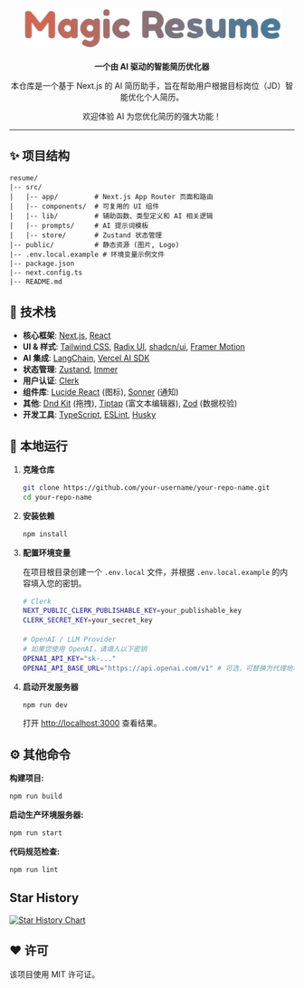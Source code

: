 <h3 align="center"><img width="455" alt="Magic Resume Logo" src="./public/magic-resume-logo.png"></h3>

<p align="center"><strong>一个由 AI 驱动的智能简历优化器</strong></p>

<p align="center">
  本仓库是一个基于 Next.js 的 AI 简历助手，旨在帮助用户根据目标岗位（JD）智能优化个人简历。
</p>

<p align="center">
  欢迎体验 AI 为您优化简历的强大功能！
</p>

---

## :sparkles: 项目结构

```text
resume/
|-- src/
|   |-- app/         # Next.js App Router 页面和路由
|   |-- components/  # 可复用的 UI 组件
|   |-- lib/         # 辅助函数、类型定义和 AI 相关逻辑
|   |-- prompts/     # AI 提示词模板
|   |-- store/       # Zustand 状态管理
|-- public/          # 静态资源 (图片, Logo)
|-- .env.local.example # 环境变量示例文件
|-- package.json
|-- next.config.ts
|-- README.md
```

## :wrench: 技术栈

- **核心框架**: [Next.js](https://nextjs.org/), [React](https://react.dev/)
- **UI & 样式**: [Tailwind CSS](https://tailwindcss.com/), [Radix UI](https://www.radix-ui.com/), [shadcn/ui](https://ui.shadcn.com/), [Framer Motion](https://www.framer.com/motion/)
- **AI 集成**: [LangChain](https://www.langchain.com/), [Vercel AI SDK](https://sdk.vercel.ai/)
- **状态管理**: [Zustand](https://zustand-demo.pmnd.rs/), [Immer](https://immerjs.github.io/immer/)
- **用户认证**: [Clerk](https://clerk.com/)
- **组件库**: [Lucide React](https://lucide.dev/) (图标), [Sonner](https://sonner.emilkowal.ski/) (通知)
- **其他**: [Dnd Kit](https://dndkit.com/) (拖拽), [Tiptap](https://tiptap.dev/) (富文本编辑器), [Zod](https://zod.dev/) (数据校验)
- **开发工具**: [TypeScript](https://www.typescriptlang.org/), [ESLint](https://eslint.org/), [Husky](https://typicode.github.io/husky/)

## :rocket: 本地运行

1.  **克隆仓库**
    ```bash
    git clone https://github.com/your-username/your-repo-name.git
    cd your-repo-name
    ```

2.  **安装依赖**
    ```bash
    npm install
    ```

3.  **配置环境变量**
    
    在项目根目录创建一个 `.env.local` 文件，并根据 `.env.local.example` 的内容填入您的密钥。
    ```bash
    # Clerk
    NEXT_PUBLIC_CLERK_PUBLISHABLE_KEY=your_publishable_key
    CLERK_SECRET_KEY=your_secret_key

    # OpenAI / LLM Provider
    # 如果您使用 OpenAI，请填入以下密钥
    OPENAI_API_KEY="sk-..."
    OPENAI_API_BASE_URL="https://api.openai.com/v1" # 可选，可替换为代理地址
    ```

4.  **启动开发服务器**
    ```bash
    npm run dev
    ```
    打开 [http://localhost:3000](http://localhost:3000) 查看结果。

## :gear: 其他命令

**构建项目:**
```bash
npm run build
```

**启动生产环境服务器:**
```bash
npm run start
```

**代码规范检查:**
```bash
npm run lint
```

<!-- 
## :camera: 项目截图

<table>
  <tr>
    <td align="center"><strong>主编辑页</strong></td>
    <td align="center"><strong>AI 优化模态框</strong></td>
  </tr>
  <tr>
    <td><img src="https://i.postimg.cc/kX4DRq9g/image.png" alt="主编辑页截图"></td>
    <td><img src="https://i.postimg.cc/1XW9Pypz/image.png" alt="AI 优化模态框截图"></td>
  </tr>
</table> -->


## Star History

<a href="https://star-history.com/#LinMoQC/Magic-Resume&Date">
  <picture>
    <source media="(prefers-color-scheme: dark)" srcset="https://api.star-history.com/svg?repos=LinMoQC/Magic-Resume&type=Date&theme=dark" />
    <source media="(prefers-color-scheme: light)" srcset="https://api.star-history.com/svg?repos=LinMoQC/Magic-Resume&type=Date" />
    <img alt="Star History Chart" src="https://api.star-history.com/svg?repos=LinMoQC/Magic-Resume&type=Date" />
  </picture>
</a>

## :heart: 许可

该项目使用 MIT 许可证。
